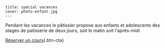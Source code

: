     title: spécial vacances
    cover: photo-enfant.jpg
    ---
    
Pendant les vacances le pâtissier propose aux enfants et adolescents des stages de patisserie de deux jours, soit le matin soit l'après-midi

[Réserver un cours](planning){.btn-cta}